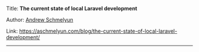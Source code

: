 Title: **The current state of local Laravel development**

Author: [Andrew Schmelyun](People/Andrew%20Schmelyun.md)

Link: https://aschmelyun.com/blog/the-current-state-of-local-laravel-development/

---
